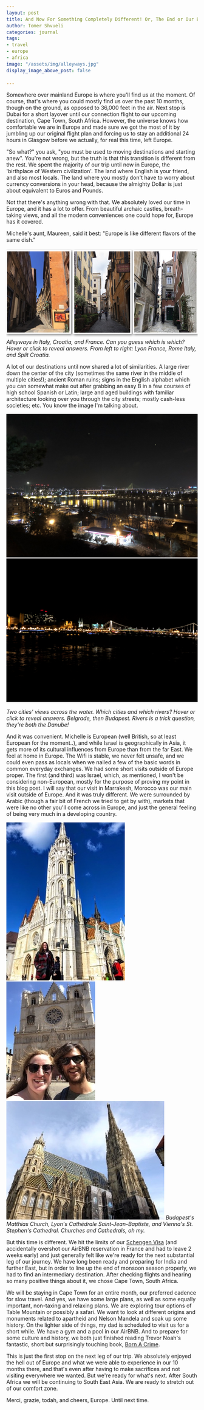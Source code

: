 ```yaml
---
layout: post
title: And Now For Something Completely Different! Or, The End or Our European Stint
author: Tomer Shvueli
categories: journal
tags:
- travel
- europe
- africa
image: "/assets/img/alleyways.jpg"
display_image_above_post: false

---
```


Somewhere over mainland Europe is where you'll find us at the moment. Of course, that's where you could mostly find us over the past 10 months, though on the ground, as opposed to 36,000 feet in the air. Next stop is Dubai for a short layover until our connection flight to our upcoming destination, Cape Town, South Africa. However, the universe knows how comfortable we are in Europe and made sure we got the most of it by jumbling up our original flight plan and forcing us to stay an additional 24 hours in Glasgow before we actually, for real this time, left Europe. 

"So what?" you ask, "you must be used to moving destinations and starting anew". You're not wrong, but the truth is that this transition is different from the rest. We spent the majority of our trip until now in Europe, the 'birthplace of Western civilization'. The land where English is your friend, and also most locals. The land where you mostly don't have to worry about currency conversions in your head, because the almighty Dollar is just about equivalent to Euros and Pounds. 

Not that there's anything wrong with that. We absolutely loved our time in Europe, and it has a lot to offer. From beautiful archaic castles, breath-taking views, and all the modern conveniences one could hope for, Europe has it covered. 

Michelle's aunt, Maureen, said it best: "Europe is like different flavors of the same dish." 

![Alleyways in Lyon, Rome, and Split](/assets/img/alleyways.jpg "Alleyways in Lyon, Rome, and Split")
*Alleyways in Italy, Croatia, and France. Can you guess which is which? Hover or click to reveal answers.*
*<span class="spoiler" onclick="">From left to right: Lyon France, Rome Italy, and Split Croatia.</span>*

A lot of our destinations until now shared a lot of similarities. A large river down the center of the city (sometimes the same river in the middle of multiple cities!); ancient Roman ruins; signs in the English alphabet which you can somewhat make out after grabbing an easy B in a few courses of high school Spanish or Latin; large and aged buildings with familiar architecture looking over you through the city streets; mostly cash-less societies; etc. You know the image I'm talking about. 

![Belgrade Across the Water](/assets/img/belgrade_across_the_water.jpg "Belgrade Across the Water") ![Budapest Across the Water](/assets/img/budapest_across_the_water.jpg "Budapest Across the Water")

*Two cities' views across the water. Which cities and which rivers? Hover or click to reveal answers.*
*<span class="spoiler" onclick="">Belgrade, then Budapest. Rivers is a trick question, they're both the Danube!</span>*

And it was convenient. Michelle is European (well British, so at least European for the moment..), and while Israel is geographically in Asia, it gets more of its cultural influences from Europe than from the far East. We feel at home in Europe. The Wifi is stable, we never felt unsafe, and we could even pass as locals when we nailed a few of the basic words in common everyday exchanges. 
We had some short visits outside of Europe proper. The first (and third) was Israel, which, as mentioned, I won't be considering non-European, mostly for the purpose of proving my point in this blog post. I will say that our visit in Marrakesh, Morocco was our main visit outside of Europe. And it was truly different. We were surrounded by Arabic (though a fair bit of French we tried to get by with), markets that were like no other you'll come across in Europe, and just the general feeling of being very much in a developing country. 

![Budapest's Matthias Church](/assets/img/budapest_matthias_church.jpg "Budapest's Matthias Church") ![Lyon's Cathédrale Saint-Jean-Baptiste](/assets/img/lyon_cathedral_st_jean_baptiste.jpg "Lyon's Cathédrale Saint-Jean-Baptiste") ![Vienna's St. Stephen's Cathedral](/assets/img/vienna_st_stephens_cathedral.jpg "Vienna's St. Stephen's Cathedral")
*Budapest's Matthias Church, Lyon's Cathédrale Saint-Jean-Baptiste, and Vienna's St. Stephen's Cathedral. Churches and Cathedrals, oh my.*

But this time is different. We hit the limits of our [Schengen Visa](https://wherethehellaretomerandmichelle.com/journal/belgrade-like-a-phoenix-rising-from-its-ashes.html#-term-to-know---schengen-area) (and accidentally overshot our AirBNB reservation in France and had to leave 2 weeks early) and just generally felt like we're ready for the next substantial leg of our journey. We have long been ready and preparing for India and further East, but in order to line up the end of monsoon season properly, we had to find an intermediary destination. After checking flights and hearing so many positive things about it, we chose Cape Town, South Africa. 

We will be staying in Cape Town for an entire month, our preferred cadence for slow travel. And yes, we have some large plans, as well as some equally important, non-taxing and relaxing plans. We are exploring tour options of Table Mountain or possibly a safari. We want to look at different origins and monuments related to apartheid and Nelson Mandela and soak up some history. On the lighter side of things, my dad is scheduled to visit us for a short while. We have a gym and a pool in our AirBNB. And to prepare for some culture and history, we both just finished reading Trevor Noah's fantastic, short but surprisingly touching book, [Born A Crime](https://amzn.to/2LiLDWC). 

This is just the first stop on the next leg of our trip. We absolutely enjoyed the hell out of Europe and what we were able to experience in our 10 months there, and that's even after having to make sacrifices and not visiting everywhere we wanted. But we're ready for what's next. After South Africa we will be continuing to South East Asia. We are ready to stretch out of our comfort zone. 

Merci, grazie, todah, and cheers, Europe. Until next time. 
